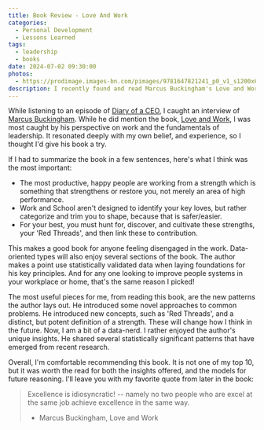 ```yaml
---
title: Book Review - Love And Work
categories:
  - Personal Development
  - Lessons Learned
tags:
  - leadership
  - books
date: 2024-07-02 09:30:00
photos: 
  - https://prodimage.images-bn.com/pimages/9781647821241_p0_v1_s1200x630.jpg
description: I recently found and read Marcus Buckingham's Love and Work. I found it a good read, and thought I'd share my takeaways in this review. 
---
```


While listening to an episode of [Diary of a CEO](https://www.youtube.com/watch?v=NZd9luVXB80), I caught an interview of [Marcus Buckingham](https://en.wikipedia.org/wiki/Marcus_Buckingham). While he did mention the book, [Love and Work](https://www.amazon.com/Love-Work-Find-What-Rest/dp/1647821231), I was most caught by his perspective on work and the fundamentals of leadership. It resonated deeply with my own belief, and experience, so I thought I'd give his book a try. 

If I had to summarize the book in a few sentences, here's what I think was the most important:
- The most productive, happy people are working from a strength which is something that strengthens or restore you, not merely an area of high performance.
- Work and School aren't designed to identify your key loves, but rather categorize and trim you to shape, because that is safer/easier.
- For your best, you must hunt for, discover, and cultivate these strengths, your 'Red Threads', and then link these to contribution.
  
This makes a good book for anyone feeling disengaged in the work. Data-oriented types will also enjoy several sections of the book. The author makes a point use statistically validated data when laying foundations for his key principles. And for any one looking to improve people systems in your workplace or home, that's the same reason I picked!

The most useful pieces for me, from reading this book, are the new patterns the author lays out. He introduced some novel approaches to common problems. He introduced new concepts, such as 'Red Threads', and a distinct, but potent definition of a strength. These will change how I think in the future. Now, I am a bit of a data-nerd. I rather enjoyed the author's unique insights. He shared several statistically significant patterns that have emerged from recent research.

Overall, I'm comfortable recommending this book. It is not one of my top 10, but it was worth the read for both the insights offered, and the models for future reasoning. I'll leave you with my favorite quote from later in the book:
> Excellence is idiosyncratic! -- namely no two people who are excel at the same job achieve excellence in the same way.
> - Marcus Buckingham, Love and Work